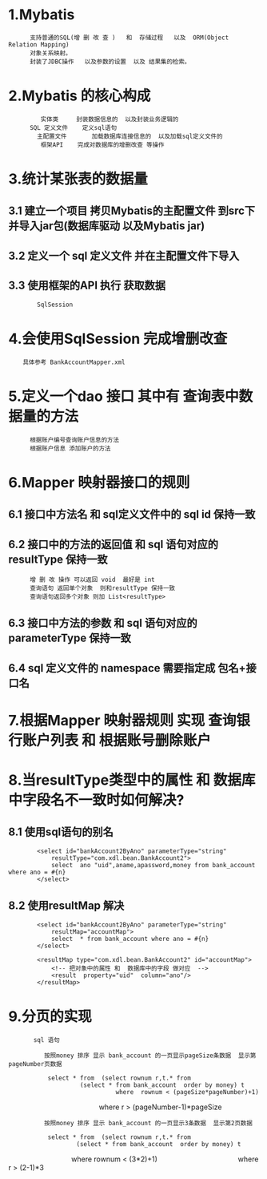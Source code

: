 # 1.Mybatis

          支持普通的SQL(增 删 改 查 )   和  存储过程   以及  ORM(Object Relation Mapping)
          对象关系映射。
          封装了JDBC操作   以及参数的设置  以及 结果集的检索。
  
# 2.Mybatis 的核心构成

             实体类     封装数据信息的  以及封装业务逻辑的
          SQL 定义文件    定义sql语句 
            主配置文件       加载数据库连接信息的  以及加载sql定义文件的
             框架API    完成对数据库的增删改查 等操作
     
# 3.统计某张表的数据量 
## 3.1 建立一个项目   拷贝Mybatis的主配置文件 到src下并导入jar包(数据库驱动 以及Mybatis jar)     
## 3.2 定义一个 sql 定义文件   并在主配置文件下导入
## 3.3 使用框架的API  执行 获取数据
  
            SqlSession
       
# 4.会使用SqlSession  完成增删改查

        具体参考 BankAccountMapper.xml
   
# 5.定义一个dao 接口  其中有 查询表中数据量的方法

          根据账户编号查询账户信息的方法 
          根据账户信息 添加账户的方法 
  
# 6.Mapper 映射器接口的规则
## 6.1 接口中方法名 和 sql定义文件中的 sql id 保持一致 
## 6.2 接口中的方法的返回值   和  sql 语句对应的 resultType 保持一致

          增 删 改 操作 可以返回 void  最好是 int
          查询语句 返回单个对象  则和resultType 保持一致
          查询语句返回多个对象 则加 List<resultType> 
      
## 6.3 接口中方法的参数  和 sql 语句对应的 parameterType 保持一致
## 6.4 sql 定义文件的 namespace  需要指定成  包名+接口名
# 7.根据Mapper 映射器规则 实现 查询银行账户列表 和  根据账号删除账户
  
# 8.当resultType类型中的属性 和  数据库中字段名不一致时如何解决?
## 8.1 使用sql语句的别名

            <select id="bankAccount2ByAno" parameterType="string" 
                resultType="com.xdl.bean.BankAccount2">
                select  ano "uid",aname,apassword,money from bank_account where ano = #{n} 
            </select>
    
## 8.2 使用resultMap 解决

            <select id="bankAccount2ByAno" parameterType="string" 
                resultMap="accountMap">
                select  * from bank_account where ano = #{n} 
            </select>
            
            <resultMap type="com.xdl.bean.BankAccount2" id="accountMap">
                <!-- 把对象中的属性 和  数据库中的字段 做对应  -->
                <result  property="uid"  column="ano"/>
            </resultMap>
    
# 9.分页的实现

           sql 语句
           
              按照money 排序 显示 bank_account 的一页显示pageSize条数据  显示第pageNumber页数据
              
               select * from  (select rownum r,t.* from 
                        (select * from bank_account  order by money) t
                                  where  rownum < (pageSize*pageNumber)+1) 
                                               where r > (pageNumber-1)*pageSize
               
              按照money 排序 显示 bank_account 的一页显示3条数据  显示第2页数据 
              
               select * from  (select rownum r,t.* from 
                       (select * from bank_account  order by money) t
                                 where  rownum < (3*2)+1) 
                                         where r > (2-1)*3
